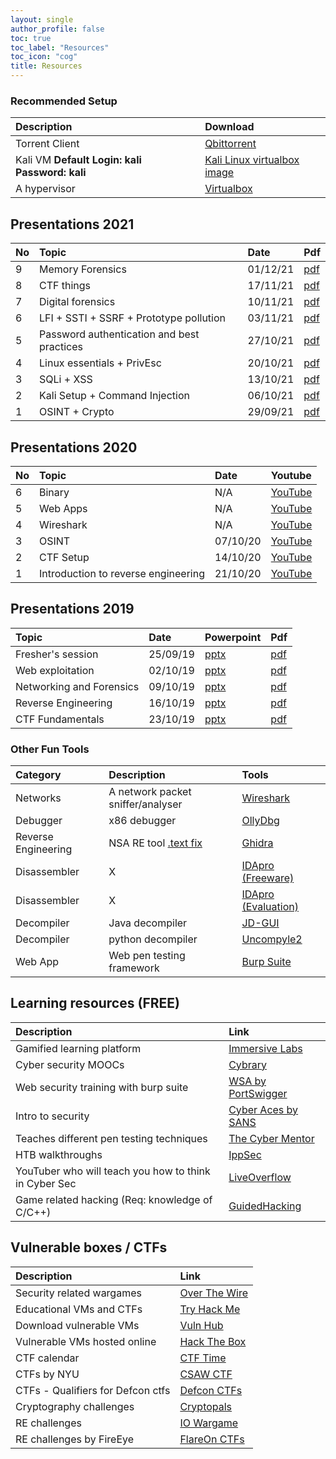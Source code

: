 ```yaml
---
layout: single
author_profile: false
toc: true
toc_label: "Resources"
toc_icon: "cog"
title: Resources
---
```

### Recommended Setup

| Description | Download |
|:------------|:---------|
| Torrent Client | [Qbittorrent](https://www.qbittorrent.org/download.php) |
| Kali VM __Default Login: kali Password: kali__ | [Kali Linux virtualbox image](https://www.offensive-security.com/kali-linux-vm-vmware-virtualbox-image-download) |
| A hypervisor | [Virtualbox](https://www.virtualbox.org/wiki/Downloads) |

## Presentations 2021

| No   | Topic        | Date     | Pdf                                 |
| :--- | :----------- | :------- | :---------------------------------- |
| 9    | Memory Forensics | 01/12/21 | [pdf](/assets/pdf/volatility.pdf) |
| 8    | CTF things   | 17/11/21 | [pdf](/assets/pdf/ctf_stuff.pdf)     |
| 7    | Digital forensics | 10/11/21 | [pdf](/assets/pdf/Network_Forensics_Talk_.pdf) |
| 6    | LFI + SSTI + SSRF + Prototype pollution | 03/11/21 | [pdf](/assets/pdf/web_extended.pdf) |
| 5    | Password authentication and best practices | 27/10/21 | [pdf](/assets/pdf/passwords.pdf) |
| 4    | Linux essentials + PrivEsc | 20/10/21 | [pdf](/assets/pdf/linux_essentials.pdf) |
| 3    | SQLi + XSS   | 13/10/21 | [pdf](/assets/pdf/web.pdf) |
| 2    | Kali Setup + Command Injection | 06/10/21 | [pdf](/assets/pdf/command_inject.pdf) |
| 1    | OSINT + Crypto | 29/09/21 | [pdf](/assets/pdf/osint_crypto.pdf) |

## Presentations 2020

| No | Topic  | Date | Youtube |
|:---|:-------|:-----|:--------|
|  6 | Binary | N/A | [YouTube](https://youtu.be/T7ohA_fv64s) |
|  5 | Web Apps | N/A | [YouTube](https://youtu.be/LEAIXq0Vyoo) |
|  4 | Wireshark | N/A | [YouTube](https://youtu.be/DkWJq7S_8xU) |
|  3 | OSINT | 07/10/20 | [YouTube](https://www.youtube.com/watch?v=CRWhuJrXdEk&list=PLYMuRB-NHtq04-EM3ojm2mJYSC_xjd2sT&index=2) |
|  2 | CTF Setup | 14/10/20 | [YouTube](https://www.youtube.com/watch?v=AILeheUYJPM&list=PLYMuRB-NHtq04-EM3ojm2mJYSC_xjd2sT&index=3) |
|  1 | Introduction to reverse engineering | 21/10/20 | [YouTube](https://www.youtube.com/watch?v=_Il1pvhBRU8&list=PLYMuRB-NHtq04-EM3ojm2mJYSC_xjd2sT&index=4) |

## Presentations 2019

| Topic  | Date | Powerpoint | Pdf |
|:-------|:-----|:-----------|:----|
| Fresher's session | 25/09/19 | [pptx](https://drive.google.com/open?id=1EjH3fUwpRcj9CamOM_03YdpY5_DNAvSS) | [pdf](https://drive.google.com/file/d/1_feBd7_eHJk9KIFy0njafMqfP-NiTP02/view?usp=sharing) |
| Web exploitation | 02/10/19 | [pptx](https://drive.google.com/file/d/18t87wjQnJvos3y3Aq0zj9XNUVgfcFknQ/view?usp=sharing) | [pdf](https://drive.google.com/file/d/1Q-ZwDmHJ5ZwOtN5TNK0yyGdAf8z4ippj/view?usp=sharing) |
| Networking and Forensics | 09/10/19 | [pptx](https://drive.google.com/file/d/1BgcjrWAFEt7pOqRURU_PdbZXqO0BizK6/view?usp=sharing) | [pdf](https://drive.google.com/file/d/1GnSMFCLk547dSw4F4oYseBL7KQ17v73h/view?usp=sharing) |
| Reverse Engineering | 16/10/19 | [pptx](https://drive.google.com/file/d/1H2zpaitgvVXW6vSR3qA7K34ZEUQElzJm/view?usp=sharing) | [pdf](https://drive.google.com/file/d/1UZTpiIxJsbtIX1HIr_KMg0F9HS6QpLn9/view?usp=sharing) |
| CTF Fundamentals | 23/10/19 | [pptx](https://drive.google.com/file/d/1V2aVv7PPrPaJmsed1fLTH8HHFLFmtWfR/view?usp=sharing) | [pdf](https://drive.google.com/file/d/1hRfGFSC0_OTQevHJmCbBxpdso7_CX58q/view?usp=sharing) |

### Other Fun Tools

| Category | Description | Tools |
|:---------|:------------|:------|
| Networks | A network packet sniffer/analyser | [Wireshark](https://www.wireshark.org/) |
| Debugger | x86 debugger | [OllyDbg](http://www.ollydbg.de/) |
| Reverse Engineering | NSA RE tool [.text fix](https://www.youtube.com/watch?v=WENXr6iDu8A) | [Ghidra](https://ghidra-sre.org/ ) |
| Disassembler | X | [IDApro (Freeware)](https://www.hex-rays.com/products/ida/support/download_freeware.shtml) |
| Disassembler | X | [IDApro (Evaluation)](https://out7.hex-rays.com/demo/request) |
| Decompiler | Java decompiler | [JD-GUI](http://java-decompiler.github.io/) |
| Decompiler | python decompiler | [Uncompyle2](https://github.com/Mysterie/uncompyle2) |
| Web App | Web pen testing framework | [Burp Suite](https://portswigger.net/burp) |

## Learning resources (FREE)

| Description | Link |
|:------------|:------|
| Gamified learning platform | [Immersive Labs](https://dca.immersivelabs.online/) |
| Cyber security MOOCs | [Cybrary](https://www.cybrary.it/) |
| Web security training with burp suite | [WSA by PortSwigger](https://portswigger.net/web-security) |
| Intro to security | [Cyber Aces by SANS](https://www.cyberaces.org/courses.html) |
| Teaches different pen testing techniques | [The Cyber Mentor](https://www.youtube.com/channel/UC0ArlFuFYMpEewyRBzdLHiw) |
| HTB walkthroughs | [IppSec](https://www.youtube.com/channel/UCa6eh7gCkpPo5XXUDfygQQA) |
| YouTuber who will teach you how to think in Cyber Sec | [LiveOverflow](https://liveoverflow.com/) |
| Game related hacking (Req: knowledge of C/C++) | [GuidedHacking](https://guidedhacking.com/threads/list-of-guidedhacking-guides.11477/) |

## Vulnerable boxes / CTFs

| Description | Link |
|:------------|:------|
| Security related wargames | [Over The Wire](https://overthewire.org/wargames/) |
| Educational VMs and CTFs | [Try Hack Me](https://tryhackme.com/dashboard) |
| Download vulnerable VMs | [Vuln Hub](https://www.vulnhub.com/) |
| Vulnerable VMs hosted online | [Hack The Box](https://www.hackthebox.eu/home) |
| CTF calendar | [CTF Time](https://ctftime.org/event/list/upcoming) |
| CTFs by NYU | [CSAW CTF](https://365.csaw.io/) |
| CTFs - Qualifiers for Defcon ctfs | [Defcon CTFs](https://ctftime.org/ctf/1/) |
| Cryptography challenges | [Cryptopals](https://cryptopals.com/) |
| RE challenges | [IO Wargame](https://io.netgarage.org/) |
| RE challenges by FireEye | [FlareOn CTFs](http://flare-on.com/) |
